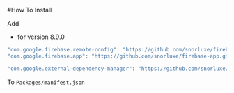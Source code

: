 #How To Install

Add

- for version 8.9.0
```csharp
"com.google.firebase.remote-config": "https://github.com/snorluxe/firebase-remote-config.git?path=Assets/_Root#8.9.0",
"com.google.firebase.app": "https://github.com/snorluxe/firebase-app.git?path=Assets/_Root#8.9.0",

"com.google.external-dependency-manager": "https://github.com/snorluxe/external-dependency-manager.git?path=Assets/_Root#1.2.170",
```

To `Packages/manifest.json`
